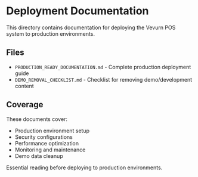 # Deployment Documentation

This directory contains documentation for deploying the Vevurn POS system to production environments.

## Files

- `PRODUCTION_READY_DOCUMENTATION.md` - Complete production deployment guide
- `DEMO_REMOVAL_CHECKLIST.md` - Checklist for removing demo/development content

## Coverage

These documents cover:
- Production environment setup
- Security configurations
- Performance optimization
- Monitoring and maintenance
- Demo data cleanup

Essential reading before deploying to production environments.
